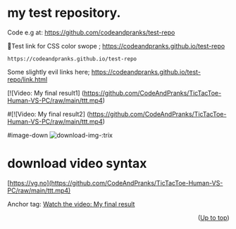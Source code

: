 # my test repository.<a id="up"></a>
Code e.g at:
https://github.com/codeandpranks/test-repo 
 
 🔗Test link for CSS color swope ;
https://codeandpranks.github.io/test-repo 
```
https://codeandpranks.github.io/test-repo
```
Some slightly evil links here;
https://codeandpranks.github.io/test-repo/link.html

[![Video: My final result1]
(https://github.com/CodeAndPranks/TicTacToe-Human-VS-PC/raw/main/ttt.mp4)

#[![Video: My final result2]
(https://github.com/CodeAndPranks/TicTacToe-Human-VS-PC/raw/main/ttt.mp4)

#image-down
![download-img-:trix](https://github.com/CodeAndPranks/test-repo/blob/main/PXL_20250203_231900952.jpg)

#  download video syntax
[https://vg.no](https://github.com/CodeAndPranks/TicTacToe-Human-VS-PC/raw/main/ttt.mp4)

Anchor tag:
<a href="https://github.com/CodeAndPranks/TicTacToe-Human-VS-PC/raw/main/ttt.mp4" target="_blank">Watch the video: My final result</a>


<p align="right">(<a href="#up">Up to top</a>)</p>
